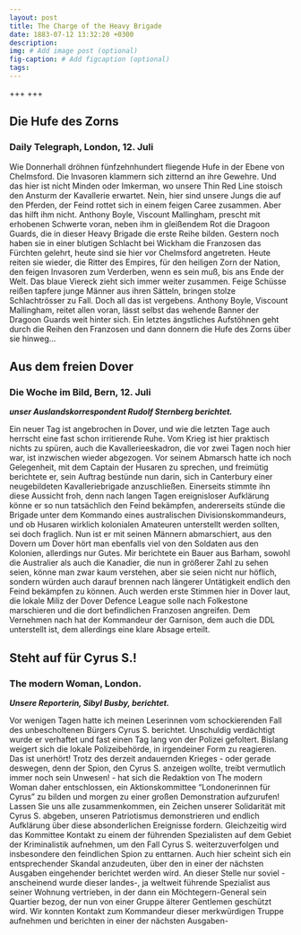 ```yaml
---
layout: post
title: The Charge of the Heavy Brigade
date: 1883-07-12 13:32:20 +0300
description: 
img: # Add image post (optional)
fig-caption: # Add figcaption (optional)
tags: 
---
```

+++  +++

## Die Hufe des Zorns

### Daily Telegraph, London, 12. Juli

Wie Donnerhall dröhnen fünfzehnhundert fliegende Hufe in der Ebene von Chelmsford. Die Invasoren klammern sich zitternd an ihre Gewehre. Und das hier ist nicht Minden oder Imkerman, wo unsere Thin Red Line stoisch den Ansturm der Kavallerie erwartet. Nein, hier sind unsere Jungs die auf den Pferden, der Feind rottet sich in einem feigen Caree zusammen. Aber das hilft ihm nicht. Anthony Boyle, Viscount Mallingham, prescht mit erhobenen Schwerte voran, neben ihm in gleißendem Rot die Dragoon Guards, die in dieser Heavy Brigade die erste Reihe bilden. Gestern noch haben sie in einer blutigen Schlacht bei Wickham die Franzosen das Fürchten gelehrt, heute sind sie hier vor Chelmsford angetreten. Heute reiten sie wieder, die Ritter des Empires, für den heiligen Zorn der Nation, den feigen Invasoren zum Verderben, wenn es sein muß, bis ans Ende der Welt. Das blaue Viereck zieht sich immer weiter zusammen. Feige Schüsse reißen tapfere junge Männer aus ihren Sätteln, bringen stolze Schlachtrösser zu Fall. Doch all das ist vergebens. Anthony Boyle, Viscount Mallingham, reitet allen voran, lässt selbst das wehende Banner der Dragoon Guards weit hinter sich. Ein letztes ängstliches Aufstöhnen geht durch die Reihen den Franzosen und dann donnern die Hufe des Zorns über sie hinweg...



## Aus dem freien Dover

### Die Woche im Bild, Bern, 12. Juli
***unser Auslandskorrespondent Rudolf Sternberg berichtet.***

Ein neuer Tag ist angebrochen in Dover, und wie die letzten Tage auch herrscht eine fast schon irritierende Ruhe. Vom Krieg ist hier praktisch nichts zu spüren, auch die Kavallerieeskadron, die vor zwei Tagen noch hier war, ist inzwischen wieder abgezogen. Vor seinem Abmarsch hatte ich noch Gelegenheit, mit dem Captain der Husaren zu sprechen, und freimütig berichtete er, sein Auftrag bestünde nun darin, sich in Canterbury einer neugebildeten Kavalleriebrigade anzuschließen. Einerseits stimmte ihn diese Aussicht froh, denn nach langen Tagen ereignisloser Aufklärung könne er so nun tatsächlich den Feind bekämpfen, andererseits stünde die Brigade unter dem Kommando eines australischen Divisionskommandeurs, und ob Husaren wirklich kolonialen Amateuren unterstellt werden sollten, sei doch fraglich. Nun ist er mit seinen Männern abmarschiert, aus den Dovern um Dover hört man ebenfalls viel von den Soldaten aus den Kolonien, allerdings nur Gutes. Mir berichtete ein Bauer aus Barham, sowohl die Australier als auch die Kanadier, die nun in größerer Zahl zu sehen seien, könne man zwar kaum verstehen, aber sie seien nicht nur höflich, sondern würden auch darauf brennen nach längerer Untätigkeit endlich den Feind bekämpfen zu können. Auch werden erste Stimmen hier in Dover laut, die lokale Miliz der Dover Defence League solle nach Folkestone marschieren und die dort befindlichen Franzosen angreifen. Dem Vernehmen nach hat der Kommandeur der Garnison, dem auch die DDL unterstellt ist, dem allerdings eine klare Absage erteilt.


## Steht auf für Cyrus S.! ##
### The modern Woman, London.

***Unsere Reporterin, Sibyl Busby, berichtet.***

Vor wenigen Tagen hatte ich meinen Leserinnen vom schockierenden Fall des unbescholtenen Bürgers Cyrus S. berichtet. Unschuldig verdächtigt wurde er verhaftet und fast einen Tag lang von der Polizei gefoltert. Bislang weigert sich die lokale Polizeibehörde, in irgendeiner Form zu reagieren. Das ist unerhört! Trotz des derzeit andauernden Krieges - oder gerade deswegen, denn der Spion, den Cyrus S. anzeigen wollte, treibt vermutlich immer noch sein Unwesen! - hat sich die Redaktion von The modern Woman daher entschlossen, ein Aktionskommittee “Londonerinnen für Cyrus” zu bilden und morgen zu einer großen Demonstration aufzurufen! Lassen Sie uns alle zusammenkommen, ein Zeichen unserer Solidarität mit Cyrus S. abgeben, unseren Patriotismus demonstrieren und endlich Aufklärung über diese absonderlichen Ereignisse fordern. Gleichzeitig wird das Kommittee Kontakt zu einem der führenden Spezialisten auf dem Gebiet der Kriminalistik aufnehmen, um den Fall Cyrus S. weiterzuverfolgen und insbesondere den feindlichen Spion zu enttarnen. Auch hier scheint sich ein entsprechender Skandal anzudeuten, über den in einer der nächsten Ausgaben eingehender berichtet werden wird. An dieser Stelle nur soviel - anscheinend wurde dieser landes-, ja weltweit führende Spezialist aus seiner Wohnung vertrieben, in der dann ein Möchtegern-General sein Quartier bezog, der nun von einer Gruppe älterer Gentlemen geschützt wird. Wir konnten Kontakt zum Kommandeur dieser merkwürdigen Truppe aufnehmen und berichten in einer der nächsten Ausgaben- 

